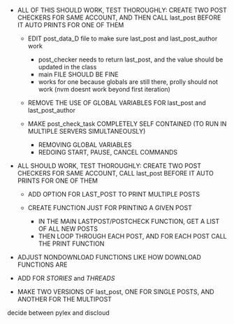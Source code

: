 

- ALL OF THIS SHOULD WORK, TEST THOROUGHLY: CREATE TWO POST CHECKERS FOR SAME ACCOUNT, AND THEN CALL last_post BEFORE IT AUTO PRINTS FOR ONE OF THEM
  - EDIT post_data_D file to make sure last_post and last_post_author work
    - post_checker needs to return last_post, and the value should be updated in the class
    - main FILE SHOULD BE FINE
    - works for one because globals are still there, prolly should not work (nvm doesnt work beyond first iteration)

  - REMOVE THE USE OF GLOBAL VARIABLES FOR last_post and last_post_author 

  - MAKE post_check_task COMPLETELY SELF CONTAINED (TO RUN IN MULTIPLE SERVERS SIMULTANEOUSLY)
    - REMOVING GLOBAL VARIABLES
    - REDOING START, PAUSE, CANCEL COMMANDS

- ALL SHOULD WORK, TEST THOROUGHLY: CREATE TWO POST CHECKERS FOR SAME ACCOUNT, CALL last_post BEFORE IT AUTO PRINTS FOR ONE OF THEM
  - ADD OPTION FOR LAST_POST TO PRINT MULTIPLE POSTS

  - CREATE FUNCTION JUST FOR PRINTING A GIVEN POST
    - IN THE MAIN LASTPOST/POSTCHECK FUNCTION, GET A LIST OF ALL NEW POSTS
    - THEN LOOP THROUGH EACH POST, AND FOR EACH POST CALL THE PRINT FUNCTION

- ADJUST NONDOWNLOAD FUNCTIONS LIKE HOW DOWNLOAD FUNCTIONS ARE

- ADD FOR *STORIES* and *THREADS*



- MAKE TWO VERSIONS OF last_post, ONE FOR SINGLE POSTS, AND ANOTHER FOR THE MULTIPOST

decide between pylex and discloud